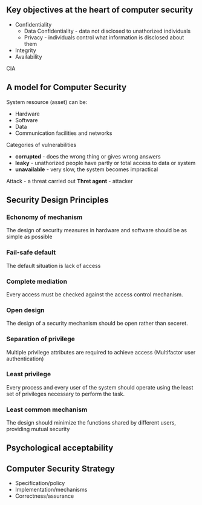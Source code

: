 ## Key objectives at the heart of computer security

* Confidentiality
  * Data Confidentiality - data not disclosed to unathorized individuals
  * Privacy - individuals control what information is disclosed about them
* Integrity
* Availability

CIA

## A model for Computer Security

System resource (asset) can be:
* Hardware
* Software
* Data
* Communication facilities and networks

Categories of vulnerabilities
* **corrupted** - does the wrong thing or gives wrong answers
* **leaky** - unathorized people have partly or total access to data or system
* **unavailable** - very slow, the system becomes impractical

Attack - a threat carried out
**Thret agent** - attacker

## Security Design Principles

### Echonomy of mechanism
The design of security measures in hardware and software should be as simple as possible

### Fail-safe default
The default situation is lack of access

### Complete mediation
Every access must be checked against the access control mechanism.

### Open design
The design of a security mechanism should be open rather than seceret.

### Separation of privilege
Multiple privilege attributes are required to achieve access (Multifactor user authentication)

### Least privilege
Every process and every user of the system should operate using the least set of privileges necessary to perform the task.

### Least common mechanism
The design should minimize the functions shared by different users, providing mutual security

## Psychological acceptability

## Computer Security Strategy
* Specification/policy
* Implementation/mechanisms
* Correctness/assurance
